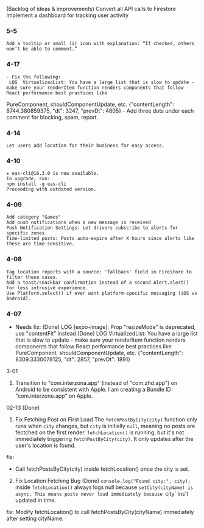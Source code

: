 (Backlog of ideas & improvements)
Convert all API calls to Firestore
Implement a dashboard for tracking user activity

### 5-5
    Add a tooltip or small (i) icon with explanation: “If checked, others won’t be able to comment.”

### 4-17
    - Fix the following:
     LOG  VirtualizedList: You have a large list that is slow to update - make sure your renderItem function renders components that follow React performance best practices like 
PureComponent, shouldComponentUpdate, etc. {"contentLength": 8744.380859375, "dt": 3247, "prevDt": 4605}
    - Add three dots under each comment for blocking, spam, report.


### 4-14
    Let users add location for their business for easy access.

### 4-10
    ★ eas-cli@16.3.0 is now available.
    To upgrade, run:
    npm install -g eas-cli
    Proceeding with outdated version.

### 4-09
    Add category "Games"
    Add push notifications when a new message is received
    Push Notification Settings: Let drivers subscribe to alerts for specific zones.
    Time-limited posts: Posts auto-expire after X hours since alerts like these are time-sensitive.

### 4-08
    Tag location reports with a source: 'fallback' field in Firestore to filter these cases.
    Add a toast/snackbar confirmation instead of a second Alert.alert() for less intrusive experience.
    Use Platform.select() if ever want platform-specific messaging (iOS vs Android).

### 4-07
- Needs fix: (Done)
 LOG  [expo-image]: Prop "resizeMode" is deprecated, use "contentFit" instead (Done)
 LOG  VirtualizedList: You have a large list that is slow to update - make sure your renderItem function renders components that follow React performance best practices 
like PureComponent, shouldComponentUpdate, etc. {"contentLength": 8309.3330078125, "dt": 2857, "prevDt": 1891}

3-01
1. Transition to "com.interzona.app" (instead of "com.zhd.app") on Android to be consistent with Apple. I am creating a Bundle ID "com.interzone.app" on Apple.

02-13 (Done)
1. Fix Fetching Post on First Load
The `fetchPostByCity(city)` function only runs when `city` changes, but `city` is initially `null`, meaning no posts are fectched on the first render.
`fetchLocation()` is running, but it's not immediately triggering `fetchPostByCity(city)`. It only updates after the user's location is found.

fix:
- Call fetchPostsByCity(city) inside fetchLocation() once the city is set.

2. Fix Location Fetching Bug (Done)
`console.log("Found city:", city);` inside `fetchLocation()` always logs null because `setCity(cityName) is async.
This means posts never load immediately because `city` ins't updated in time. 

fix:
Modify fetchLocation() to call fetchPostsByCity(cityName) immediately after setting cityName.